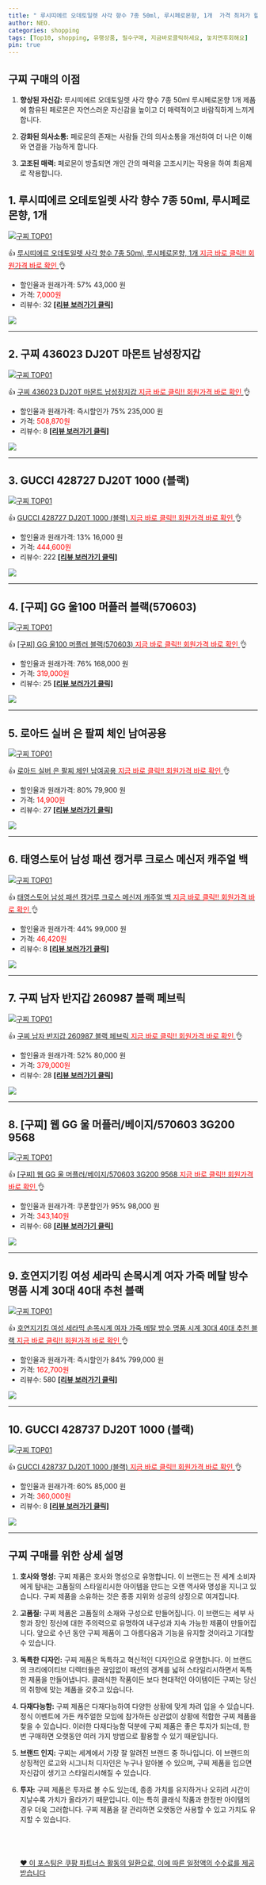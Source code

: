 ```yaml
---
title: " 루시띠에르 오데토일렛 사각 향수 7종 50ml, 루시페로몬향, 1개  가격 최저가 할인가 구찌 최저가 추천 제품 비교"
author: NEO.
categories: shopping
tags: [Top10, shopping, 유행상품, 필수구매, 지금바로클릭하세요, 놓치면후회해요]
pin: true
---
```

## 구찌 구매의 이점
1. **향상된 자신감:** 루시띠에르 오데토일렛 사각 향수 7종 50ml 루시페로몬향 1개 제품에 함유된 페로몬은 자연스러운 자신감을 높이고 더 매력적이고 바람직하게 느끼게 합니다.


2. **강화된 의사소통:** 페로몬의 존재는 사람들 간의 의사소통을 개선하여 더 나은 이해와 연결을 가능하게 합니다.


3. **고조된 매력:** 페로몬이 방출되면 개인 간의 매력을 고조시키는 작용을 하여 최음제로 작용합니다.

   

## 1.  루시띠에르 오데토일렛 사각 향수 7종 50ml, 루시페로몬향, 1개 

[![구찌 TOP01](https://thumbnail10.coupangcdn.com/thumbnails/remote/490x490ex/image/vendor_inventory/567e/2c2cc0f2046a9ef8736e769f2ecdc361c6046c15ae3c0546e40174e2b9de.jpg)](https://link.coupang.com/re/AFFSDP?lptag=AF3617701&subid=GithubCoopas&pageKey=6350423487&traceid=V0-153&itemId=13360406563&vendorItemId=80615394043)


👍 [ 루시띠에르 오데토일렛 사각 향수 7종 50ml, 루시페로몬향, 1개  <font color=red> 지금 바로 클릭!! 회원가격 바로 확인 </font> ](https://link.coupang.com/re/AFFSDP?lptag=AF3617701&subid=GithubCoopas&pageKey=6350423487&traceid=V0-153&itemId=13360406563&vendorItemId=80615394043) 👌 


- 할인율과 원래가격: 57%  43,000   원
- 가격: <span style='color:red'>7,000원</span>
- 리뷰수: 32  [**[리뷰 보러가기 클릭]**](https://link.coupang.com/re/AFFSDP?lptag=AF3617701&subid=GithubCoopas&pageKey=6350423487&traceid=V0-153&itemId=13360406563&vendorItemId=80615394043)

[![](/discount_price.png)](https://link.coupang.com/re/AFFSDP?lptag=AF3617701&subid=GithubCoopas&pageKey=6350423487&traceid=V0-153&itemId=13360406563&vendorItemId=80615394043)

---


   

## 2.  구찌 436023 DJ20T 마몬트 남성장지갑 

[![구찌 TOP01](https://thumbnail8.coupangcdn.com/thumbnails/remote/490x490ex/image/vendor_inventory/7a04/9222e3909f77a8ad93c5cd3eaf812c4eabdadb314cbf896c4c71b48fa396.jpg)](https://link.coupang.com/re/AFFSDP?lptag=AF3617701&subid=GithubCoopas&pageKey=6304387992&traceid=V0-153&itemId=13053305884&vendorItemId=80316062237)


👍 [ 구찌 436023 DJ20T 마몬트 남성장지갑  <font color=red> 지금 바로 클릭!! 회원가격 바로 확인 </font> ](https://link.coupang.com/re/AFFSDP?lptag=AF3617701&subid=GithubCoopas&pageKey=6304387992&traceid=V0-153&itemId=13053305884&vendorItemId=80316062237) 👌 


- 할인율과 원래가격: 즉시할인가 75%  235,000   원
- 가격: <span style='color:red'>508,870원</span>
- 리뷰수: 8  [**[리뷰 보러가기 클릭]**](https://link.coupang.com/re/AFFSDP?lptag=AF3617701&subid=GithubCoopas&pageKey=6304387992&traceid=V0-153&itemId=13053305884&vendorItemId=80316062237)

[![](/discount_price.png)](https://link.coupang.com/re/AFFSDP?lptag=AF3617701&subid=GithubCoopas&pageKey=6304387992&traceid=V0-153&itemId=13053305884&vendorItemId=80316062237)

---


   

## 3.  GUCCI 428727 DJ20T 1000 (블랙) 

[![구찌 TOP01](https://thumbnail8.coupangcdn.com/thumbnails/remote/490x490ex/image/vendor_inventory/6778/563c6285ca961f9022129d2bf99af5cd696166fd3a459d0abe94728bb16a.jpg)](https://link.coupang.com/re/AFFSDP?lptag=AF3617701&subid=GithubCoopas&pageKey=6304387949&traceid=V0-153&itemId=13053305692&vendorItemId=80316061905)


👍 [ GUCCI 428727 DJ20T 1000 (블랙)  <font color=red> 지금 바로 클릭!! 회원가격 바로 확인 </font> ](https://link.coupang.com/re/AFFSDP?lptag=AF3617701&subid=GithubCoopas&pageKey=6304387949&traceid=V0-153&itemId=13053305692&vendorItemId=80316061905) 👌 


- 할인율과 원래가격: 13%  16,000   원
- 가격: <span style='color:red'>444,600원</span>
- 리뷰수: 222  [**[리뷰 보러가기 클릭]**](https://link.coupang.com/re/AFFSDP?lptag=AF3617701&subid=GithubCoopas&pageKey=6304387949&traceid=V0-153&itemId=13053305692&vendorItemId=80316061905)

[![](/discount_price.png)](https://link.coupang.com/re/AFFSDP?lptag=AF3617701&subid=GithubCoopas&pageKey=6304387949&traceid=V0-153&itemId=13053305692&vendorItemId=80316061905)

---


   

## 4.  [구찌] GG 울100 머플러 블랙(570603) 

[![구찌 TOP01](https://thumbnail7.coupangcdn.com/thumbnails/remote/490x490ex/image/vendor_inventory/e827/cea2688511e82469927f1310909e2ee9e19b637fa0fecc712773496b2c64.jpg)](https://link.coupang.com/re/AFFSDP?lptag=AF3617701&subid=GithubCoopas&pageKey=7717165765&traceid=V0-153&itemId=20700991384&vendorItemId=87772197770)


👍 [ [구찌] GG 울100 머플러 블랙(570603)  <font color=red> 지금 바로 클릭!! 회원가격 바로 확인 </font> ](https://link.coupang.com/re/AFFSDP?lptag=AF3617701&subid=GithubCoopas&pageKey=7717165765&traceid=V0-153&itemId=20700991384&vendorItemId=87772197770) 👌 


- 할인율과 원래가격: 76%  168,000   원
- 가격: <span style='color:red'>319,000원</span>
- 리뷰수: 25  [**[리뷰 보러가기 클릭]**](https://link.coupang.com/re/AFFSDP?lptag=AF3617701&subid=GithubCoopas&pageKey=7717165765&traceid=V0-153&itemId=20700991384&vendorItemId=87772197770)

[![](/discount_price.png)](https://link.coupang.com/re/AFFSDP?lptag=AF3617701&subid=GithubCoopas&pageKey=7717165765&traceid=V0-153&itemId=20700991384&vendorItemId=87772197770)

---


   

## 5.  로아드 실버 은 팔찌 체인 남여공용 

[![구찌 TOP01](https://thumbnail7.coupangcdn.com/thumbnails/remote/490x490ex/image/vendor_inventory/4d23/151aebfdf4297e318459ac0a04d67ea9a66f96782878ca9c9cb492ef7ab6.jpg)](https://link.coupang.com/re/AFFSDP?lptag=AF3617701&subid=GithubCoopas&pageKey=7850512570&traceid=V0-153&itemId=21396210189&vendorItemId=88452873288)


👍 [ 로아드 실버 은 팔찌 체인 남여공용  <font color=red> 지금 바로 클릭!! 회원가격 바로 확인 </font> ](https://link.coupang.com/re/AFFSDP?lptag=AF3617701&subid=GithubCoopas&pageKey=7850512570&traceid=V0-153&itemId=21396210189&vendorItemId=88452873288) 👌 


- 할인율과 원래가격: 80%  79,900   원
- 가격: <span style='color:red'>14,900원</span>
- 리뷰수: 27  [**[리뷰 보러가기 클릭]**](https://link.coupang.com/re/AFFSDP?lptag=AF3617701&subid=GithubCoopas&pageKey=7850512570&traceid=V0-153&itemId=21396210189&vendorItemId=88452873288)

[![](/discount_price.png)](https://link.coupang.com/re/AFFSDP?lptag=AF3617701&subid=GithubCoopas&pageKey=7850512570&traceid=V0-153&itemId=21396210189&vendorItemId=88452873288)

---


   

## 6.  태영스토어 남성 패션 캥거루 크로스 메신저 캐주얼 백 

[![구찌 TOP01](https://thumbnail10.coupangcdn.com/thumbnails/remote/490x490ex/image/vendor_inventory/30a8/5deb6949bb1b345a0880e033f42cbff5840589bf80a9f1ac5ff71f4f2e7d.jpg)](https://link.coupang.com/re/AFFSDP?lptag=AF3617701&subid=GithubCoopas&pageKey=6930183671&traceid=V0-153&itemId=16767151164&vendorItemId=83948425049)


👍 [ 태영스토어 남성 패션 캥거루 크로스 메신저 캐주얼 백  <font color=red> 지금 바로 클릭!! 회원가격 바로 확인 </font> ](https://link.coupang.com/re/AFFSDP?lptag=AF3617701&subid=GithubCoopas&pageKey=6930183671&traceid=V0-153&itemId=16767151164&vendorItemId=83948425049) 👌 


- 할인율과 원래가격: 44%  99,000   원
- 가격: <span style='color:red'>46,420원</span>
- 리뷰수: 8  [**[리뷰 보러가기 클릭]**](https://link.coupang.com/re/AFFSDP?lptag=AF3617701&subid=GithubCoopas&pageKey=6930183671&traceid=V0-153&itemId=16767151164&vendorItemId=83948425049)

[![](/discount_price.png)](https://link.coupang.com/re/AFFSDP?lptag=AF3617701&subid=GithubCoopas&pageKey=6930183671&traceid=V0-153&itemId=16767151164&vendorItemId=83948425049)

---


   

## 7.  구찌 남자 반지갑 260987 블랙 페브릭 

[![구찌 TOP01](https://thumbnail6.coupangcdn.com/thumbnails/remote/490x490ex/image/vendor_inventory/9eca/2563bc2c4b8c13d25078e92cfa908fd4f1487a79d5b5a742f5a0eaeda19a.JPG)](https://link.coupang.com/re/AFFSDP?lptag=AF3617701&subid=GithubCoopas&pageKey=7590507735&traceid=V0-153&itemId=20056954388&vendorItemId=73551633332)


👍 [ 구찌 남자 반지갑 260987 블랙 페브릭  <font color=red> 지금 바로 클릭!! 회원가격 바로 확인 </font> ](https://link.coupang.com/re/AFFSDP?lptag=AF3617701&subid=GithubCoopas&pageKey=7590507735&traceid=V0-153&itemId=20056954388&vendorItemId=73551633332) 👌 


- 할인율과 원래가격: 52%  80,000   원
- 가격: <span style='color:red'>379,000원</span>
- 리뷰수: 28  [**[리뷰 보러가기 클릭]**](https://link.coupang.com/re/AFFSDP?lptag=AF3617701&subid=GithubCoopas&pageKey=7590507735&traceid=V0-153&itemId=20056954388&vendorItemId=73551633332)

[![](/discount_price.png)](https://link.coupang.com/re/AFFSDP?lptag=AF3617701&subid=GithubCoopas&pageKey=7590507735&traceid=V0-153&itemId=20056954388&vendorItemId=73551633332)

---


   

## 8.  [구찌] 웹 GG 울 머플러/베이지/570603 3G200 9568 

[![구찌 TOP01](https://thumbnail10.coupangcdn.com/thumbnails/remote/490x490ex/image/vendor_inventory/bda1/2bdf0daa8d1e3363b73349168f53df1366e539127fa3fdf66d16d525fbdc.jpg)](https://link.coupang.com/re/AFFSDP?lptag=AF3617701&subid=GithubCoopas&pageKey=7657829596&traceid=V0-153&itemId=20393257146&vendorItemId=87477487079)


👍 [ [구찌] 웹 GG 울 머플러/베이지/570603 3G200 9568  <font color=red> 지금 바로 클릭!! 회원가격 바로 확인 </font> ](https://link.coupang.com/re/AFFSDP?lptag=AF3617701&subid=GithubCoopas&pageKey=7657829596&traceid=V0-153&itemId=20393257146&vendorItemId=87477487079) 👌 


- 할인율과 원래가격: 쿠폰할인가 95%  98,000   원
- 가격: <span style='color:red'>343,140원</span>
- 리뷰수: 68  [**[리뷰 보러가기 클릭]**](https://link.coupang.com/re/AFFSDP?lptag=AF3617701&subid=GithubCoopas&pageKey=7657829596&traceid=V0-153&itemId=20393257146&vendorItemId=87477487079)

[![](/discount_price.png)](https://link.coupang.com/re/AFFSDP?lptag=AF3617701&subid=GithubCoopas&pageKey=7657829596&traceid=V0-153&itemId=20393257146&vendorItemId=87477487079)

---


   

## 9.  호연지기킹 여성 세라믹 손목시계 여자 가죽 메탈 방수 명품 시계 30대 40대 추천 블랙 

[![구찌 TOP01](https://thumbnail6.coupangcdn.com/thumbnails/remote/490x490ex/image/vendor_inventory/610d/5f598982da8217d87cfd14e1849b8773df07b8e02935ef797a25bbfcd0fa.jpg)](https://link.coupang.com/re/AFFSDP?lptag=AF3617701&subid=GithubCoopas&pageKey=7393125956&traceid=V0-153&itemId=19118382860&vendorItemId=86238189536)


👍 [ 호연지기킹 여성 세라믹 손목시계 여자 가죽 메탈 방수 명품 시계 30대 40대 추천 블랙  <font color=red> 지금 바로 클릭!! 회원가격 바로 확인 </font> ](https://link.coupang.com/re/AFFSDP?lptag=AF3617701&subid=GithubCoopas&pageKey=7393125956&traceid=V0-153&itemId=19118382860&vendorItemId=86238189536) 👌 


- 할인율과 원래가격: 즉시할인가 84%  799,000   원
- 가격: <span style='color:red'>162,700원</span>
- 리뷰수: 580  [**[리뷰 보러가기 클릭]**](https://link.coupang.com/re/AFFSDP?lptag=AF3617701&subid=GithubCoopas&pageKey=7393125956&traceid=V0-153&itemId=19118382860&vendorItemId=86238189536)

[![](/discount_price.png)](https://link.coupang.com/re/AFFSDP?lptag=AF3617701&subid=GithubCoopas&pageKey=7393125956&traceid=V0-153&itemId=19118382860&vendorItemId=86238189536)

---


   

## 10.  GUCCI 428737 DJ20T 1000 (블랙) 

[![구찌 TOP01](https://thumbnail6.coupangcdn.com/thumbnails/remote/490x490ex/image/vendor_inventory/1f7c/c3f1772d5ed7b58a0c7940f388ffbcfad6e72d7ecbda178cf3ac11c29419.jpg)](https://link.coupang.com/re/AFFSDP?lptag=AF3617701&subid=GithubCoopas&pageKey=6304387993&traceid=V0-153&itemId=13053305883&vendorItemId=88493340890)


👍 [ GUCCI 428737 DJ20T 1000 (블랙)  <font color=red> 지금 바로 클릭!! 회원가격 바로 확인 </font> ](https://link.coupang.com/re/AFFSDP?lptag=AF3617701&subid=GithubCoopas&pageKey=6304387993&traceid=V0-153&itemId=13053305883&vendorItemId=88493340890) 👌 


- 할인율과 원래가격: 60%  85,000   원
- 가격: <span style='color:red'>360,000원</span>
- 리뷰수: 8  [**[리뷰 보러가기 클릭]**](https://link.coupang.com/re/AFFSDP?lptag=AF3617701&subid=GithubCoopas&pageKey=6304387993&traceid=V0-153&itemId=13053305883&vendorItemId=88493340890)

[![](/discount_price.png)](https://link.coupang.com/re/AFFSDP?lptag=AF3617701&subid=GithubCoopas&pageKey=6304387993&traceid=V0-153&itemId=13053305883&vendorItemId=88493340890)

---
## 구찌 구매를 위한 상세 설명
1. **호사와 명성:** 구찌 제품은 호사와 명성으로 유명합니다. 이 브랜드는 전 세계 소비자에게 탐내는 고품질의 스타일리시한 아이템을 만드는 오랜 역사와 명성을 지니고 있습니다. 구찌 제품을 소유하는 것은 종종 지위와 성공의 상징으로 여겨집니다.

2. **고품질:** 구찌 제품은 고품질의 소재와 구성으로 만들어집니다. 이 브랜드는 세부 사항과 장인 정신에 대한 주의력으로 유명하여 내구성과 지속 가능한 제품이 만들어집니다. 앞으로 수년 동안 구찌 제품이 그 아름다움과 기능을 유지할 것이라고 기대할 수 있습니다.

3. **독특한 디자인:** 구찌 제품은 독특하고 혁신적인 디자인으로 유명합니다. 이 브랜드의 크리에이티브 디렉터들은 끊임없이 패션의 경계를 넓혀 스타일리시하면서 독특한 제품을 만들어냅니다. 클래식한 작품이든 보다 현대적인 아이템이든 구찌는 당신의 취향에 맞는 제품을 갖추고 있습니다.

4. **다재다능함:** 구찌 제품은 다재다능하여 다양한 상황에 맞게 차려 입을 수 있습니다. 정식 이벤트에 가든 캐주얼한 모임에 참가하든 상관없이 상황에 적합한 구찌 제품을 찾을 수 있습니다. 이러한 다재다능함 덕분에 구찌 제품은 좋은 투자가 되는데, 한 번 구매하면 오랫동안 여러 가지 방법으로 활용할 수 있기 때문입니다.

5. **브랜드 인지:** 구찌는 세계에서 가장 잘 알려진 브랜드 중 하나입니다. 이 브랜드의 상징적인 로고와 시그니처 디자인은 누구나 알아볼 수 있으며, 구찌 제품을 입으면 자신감이 생기고 스타일리시해질 수 있습니다.

6. **투자:** 구찌 제품은 투자로 볼 수도 있는데, 종종 가치를 유지하거나 오히려 시간이 지날수록 가치가 올라가기 때문입니다. 이는 특히 클래식 작품과 한정판 아이템의 경우 더욱 그러합니다. 구찌 제품을 잘 관리하면 오랫동안 사용할 수 있고 가치도 유지할 수 있습니다.<br><br><br><br><br> [ ❤  이 포스팅은 쿠팡 파트너스 활동의 일환으로, 이에 따른 일정액의 수수료를 제공받습니다](https://link.coupang.com/a/bcEFyh)